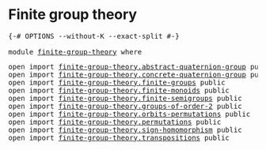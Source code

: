 # Finite group theory

<pre class="Agda"><a id="32" class="Symbol">{-#</a> <a id="36" class="Keyword">OPTIONS</a> <a id="44" class="Pragma">--without-K</a> <a id="56" class="Pragma">--exact-split</a> <a id="70" class="Symbol">#-}</a>

<a id="75" class="Keyword">module</a> <a id="82" href="finite-group-theory.html" class="Module">finite-group-theory</a> <a id="102" class="Keyword">where</a>
</pre>
<pre class="Agda"><a id="121" class="Keyword">open</a> <a id="126" class="Keyword">import</a> <a id="133" href="finite-group-theory.abstract-quaternion-group.html" class="Module">finite-group-theory.abstract-quaternion-group</a> <a id="179" class="Keyword">public</a>
<a id="186" class="Keyword">open</a> <a id="191" class="Keyword">import</a> <a id="198" href="finite-group-theory.concrete-quaternion-group.html" class="Module">finite-group-theory.concrete-quaternion-group</a> <a id="244" class="Keyword">public</a>
<a id="251" class="Keyword">open</a> <a id="256" class="Keyword">import</a> <a id="263" href="finite-group-theory.finite-groups.html" class="Module">finite-group-theory.finite-groups</a> <a id="297" class="Keyword">public</a>
<a id="304" class="Keyword">open</a> <a id="309" class="Keyword">import</a> <a id="316" href="finite-group-theory.finite-monoids.html" class="Module">finite-group-theory.finite-monoids</a> <a id="351" class="Keyword">public</a>
<a id="358" class="Keyword">open</a> <a id="363" class="Keyword">import</a> <a id="370" href="finite-group-theory.finite-semigroups.html" class="Module">finite-group-theory.finite-semigroups</a> <a id="408" class="Keyword">public</a>
<a id="415" class="Keyword">open</a> <a id="420" class="Keyword">import</a> <a id="427" href="finite-group-theory.groups-of-order-2.html" class="Module">finite-group-theory.groups-of-order-2</a> <a id="465" class="Keyword">public</a>
<a id="472" class="Keyword">open</a> <a id="477" class="Keyword">import</a> <a id="484" href="finite-group-theory.orbits-permutations.html" class="Module">finite-group-theory.orbits-permutations</a> <a id="524" class="Keyword">public</a>
<a id="531" class="Keyword">open</a> <a id="536" class="Keyword">import</a> <a id="543" href="finite-group-theory.permutations.html" class="Module">finite-group-theory.permutations</a> <a id="576" class="Keyword">public</a>
<a id="583" class="Keyword">open</a> <a id="588" class="Keyword">import</a> <a id="595" href="finite-group-theory.sign-homomorphism.html" class="Module">finite-group-theory.sign-homomorphism</a> <a id="633" class="Keyword">public</a>
<a id="640" class="Keyword">open</a> <a id="645" class="Keyword">import</a> <a id="652" href="finite-group-theory.transpositions.html" class="Module">finite-group-theory.transpositions</a> <a id="687" class="Keyword">public</a>
</pre>